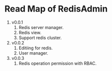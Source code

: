 # Read Map of RedisAdmin

1. v0.0.1
    1. Redis server manager.
    1. Redis view.
    1. Support redis cluster.
1. v0.0.2
    1. Editiing for redis.
    1. User manager.
1. v0.0.3
    1. Redis operation permission with RBAC.
